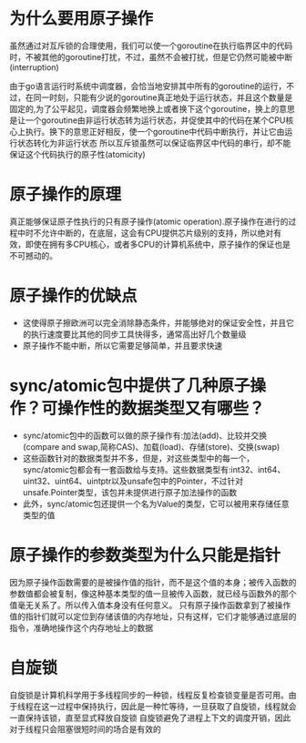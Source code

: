# 为什么要用原子操作
虽然通过对互斥锁的合理使用，我们可以使一个goroutine在执行临界区中的代码时，不被其他的goroutine打扰，不过，虽然不会被打扰，但是它仍然可能被中断(interruption)

由于go语言运行时系统中调度器，会恰当地安排其中所有的goroutine的运行，不过，在同一时刻，只能有少说的goroutine真正地处于运行状态，并且这个数量是固定的,为了公平起见，调度器会频繁地换上或者换下这个goroutine，换上的意思是让一个goroutine由非运行状态转为运行状态，并促使其中的代码在某个CPU核心上执行。换下的意思正好相反，使一个goroutine中代码中断执行，并让它由运行状态转化为非运行状态
所以互斥锁虽然可以保证临界区中代码的串行，却不能保证这个代码执行的原子性(atomicity)

# 原子操作的原理
真正能够保证原子性执行的只有原子操作(atomic operation).原子操作在进行的过程中时不允许中断的，在底层，这会有CPU提供芯片级别的支持，所以绝对有效，即使在拥有多CPU核心，或者多CPU的计算机系统中，原子操作的保证也是不可撼动的。

# 原子操作的优缺点
- 这使得原子擦欧洲可以完全消除静态条件，并能够绝对的保证安全性，并且它的执行速度要比其他的同步工具快得多，通常高出好几个数量级
- 原子操作不能中断，所以它需要足够简单，并且要求快速

# sync/atomic包中提供了几种原子操作？可操作性的数据类型又有哪些？
- sync/atomic包中的函数可以做的原子操作有:加法(add)、比较并交换(compare and swap,简称CAS)、加载(load)、存储(store)、交换(swap)
- 这些函数针对的数据类型并不多，但是，对这些类型中的每一个，sync/atomic包都会有一套函数给与支持。这些数据类型有:int32、int64、uint32、uint64、uintptr以及unsafe包中的Pointer，不过针对unsafe.Pointer类型，该包并未提供进行原子加法操作的函数
- 此外，sync/atomic包还提供一个名为Value的类型，它可以被用来存储任意类型的值

# 原子操作的参数类型为什么只能是指针
因为原子操作函数需要的是被操作值的指针，而不是这个值的本身；被传入函数的参数值都会被复制，像这种基本类型的值一旦被传入函数，就已经与函数外的那个值毫无关系了。所以传入值本身没有任何意义。
只有原子操作函数拿到了被操作值的指针们就可以定位到存储该值的内存地址，只有这样，它们才能够通过底层的指令，准确地操作这个内存地址上的数据

# 自旋锁
自旋锁是计算机科学用于多线程同步的一种锁，线程反复检查锁变量是否可用。由于线程在这一过程中保持执行，因此是一种忙等待，一旦获取了自旋锁，线程就会一直保持该锁，直至显式释放自旋锁
自旋锁避免了进程上下文的调度开销，因此对于线程只会阻塞很短时间的场合是有效的